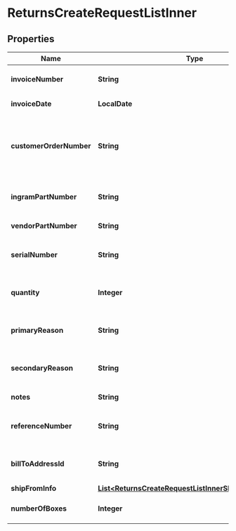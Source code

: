 

# ReturnsCreateRequestListInner


## Properties

| Name | Type | Description | Notes |
|------------ | ------------- | ------------- | -------------|
|**invoiceNumber** | **String** | The Invoice number of the order. |  |
|**invoiceDate** | **LocalDate** | Date of an Invoice. |  |
|**customerOrderNumber** | **String** | The reseller&#39;s order number for reference in their system. |  [optional] |
|**ingramPartNumber** | **String** | Unique line number from Ingram. |  [optional] |
|**vendorPartNumber** | **String** | Vendor Part Number. |  [optional] |
|**serialNumber** | **String** | Serial number of the product. |  [optional] |
|**quantity** | **Integer** | Return quantity of the product. |  |
|**primaryReason** | **String** | Primary reason to return the product. |  |
|**secondaryReason** | **String** | Secondary reason to return the product. |  |
|**notes** | **String** | Return notes. |  [optional] |
|**referenceNumber** | **String** | Reference number to return the product. |  [optional] |
|**billToAddressId** | **String** | Suffix used to identify billing address. |  [optional] |
|**shipFromInfo** | [**List&lt;ReturnsCreateRequestListInnerShipFromInfoInner&gt;**](ReturnsCreateRequestListInnerShipFromInfoInner.md) |  |  |
|**numberOfBoxes** | **Integer** | Number of boxes to return. |  |



